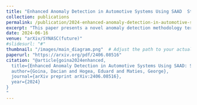 ```yaml
---
title: "Enhanced Anomaly Detection in Automotive Systems Using SAAD  Statistical Aggregated Anomaly Detection"
collection: publications
permalink: /publication/2024-enhanced-anomaly-detection-in-automotive-systems-using-saad-statistical-aggregated-anomaly-detection
excerpt: "This paper presents a novel anomaly detection methodology termed Statistical Aggregated Anomaly Detection (SAAD). The SAAD approach integrates advanced statistical techniques with machine learning, and its efficacy is demonstrated through validation on real sensor data from a Hardware-in-the-Loop (HIL) environment within the automotive domain. The key innovation of SAAD lies in its ability to significantly enhance the accuracy and robustness of anomaly detection when combined with Fully Connected Networks (FCNs) augmented by dropout layers. Comprehensive experimental evaluations indicate that the standalone statistical method achieves an accuracy of 72.1%, whereas the deep learning model alone attains an accuracy of 71.5%. In contrast, the aggregated method achieves a superior accuracy of 88.3% and an F1 score of 0.921, thereby outperforming the individual models. These results underscore the effectiveness of SAAD, demonstrating its potential for broad application in various domains, including automotive systems."
date: 2024-06-16
venue: "arXiv/SYNASC(future)"
#slidesurl: "#"
thumbnail: "/images/main_diagram.png"  # Adjust the path to your actual thumbnail location
paperurl: "https://arxiv.org/pdf/2406.08516"
citation: "@article{goina2024enhanced,
  title={Enhanced Anomaly Detection in Automotive Systems Using SAAD: Statistical Aggregated Anomaly Detection},
  author={Goina, Dacian and Hogea, Eduard and Maties, George},
  journal={arXiv preprint arXiv:2406.08516},
  year={2024}
}
"
---
```

